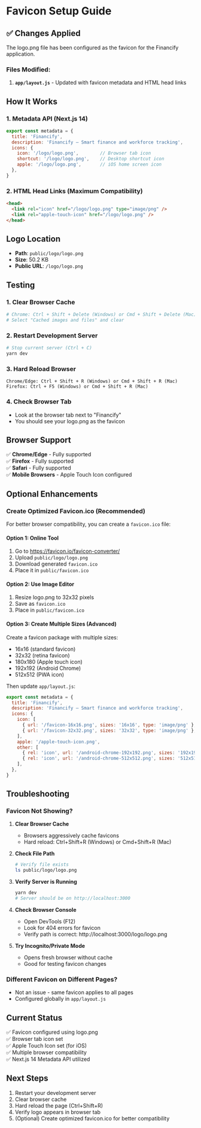 # Favicon Setup Guide

## ✅ Changes Applied

The logo.png file has been configured as the favicon for the Financify application.

### Files Modified:
1. **`app/layout.js`** - Updated with favicon metadata and HTML head links

## How It Works

### 1. Metadata API (Next.js 14)
```javascript
export const metadata = {
  title: 'Financify',
  description: 'Financify – Smart finance and workforce tracking',
  icons: {
    icon: '/logo/logo.png',        // Browser tab icon
    shortcut: '/logo/logo.png',    // Desktop shortcut icon
    apple: '/logo/logo.png',       // iOS home screen icon
  },
}
```

### 2. HTML Head Links (Maximum Compatibility)
```html
<head>
  <link rel="icon" href="/logo/logo.png" type="image/png" />
  <link rel="apple-touch-icon" href="/logo/logo.png" />
</head>
```

## Logo Location
- **Path**: `public/logo/logo.png`
- **Size**: 50.2 KB
- **Public URL**: `/logo/logo.png`

## Testing

### 1. Clear Browser Cache
```bash
# Chrome: Ctrl + Shift + Delete (Windows) or Cmd + Shift + Delete (Mac)
# Select "Cached images and files" and clear
```

### 2. Restart Development Server
```bash
# Stop current server (Ctrl + C)
yarn dev
```

### 3. Hard Reload Browser
```
Chrome/Edge: Ctrl + Shift + R (Windows) or Cmd + Shift + R (Mac)
Firefox: Ctrl + F5 (Windows) or Cmd + Shift + R (Mac)
```

### 4. Check Browser Tab
- Look at the browser tab next to "Financify"
- You should see your logo.png as the favicon

## Browser Support

✅ **Chrome/Edge** - Fully supported  
✅ **Firefox** - Fully supported  
✅ **Safari** - Fully supported  
✅ **Mobile Browsers** - Apple Touch Icon configured  

## Optional Enhancements

### Create Optimized Favicon.ico (Recommended)

For better browser compatibility, you can create a `favicon.ico` file:

#### Option 1: Online Tool
1. Go to https://favicon.io/favicon-converter/
2. Upload `public/logo/logo.png`
3. Download generated `favicon.ico`
4. Place it in `public/favicon.ico`

#### Option 2: Use Image Editor
1. Resize logo.png to 32x32 pixels
2. Save as `favicon.ico`
3. Place in `public/favicon.ico`

#### Option 3: Create Multiple Sizes (Advanced)
Create a favicon package with multiple sizes:
- 16x16 (standard favicon)
- 32x32 (retina favicon)
- 180x180 (Apple touch icon)
- 192x192 (Android Chrome)
- 512x512 (PWA icon)

Then update `app/layout.js`:
```javascript
export const metadata = {
  title: 'Financify',
  description: 'Financify – Smart finance and workforce tracking',
  icons: {
    icon: [
      { url: '/favicon-16x16.png', sizes: '16x16', type: 'image/png' },
      { url: '/favicon-32x32.png', sizes: '32x32', type: 'image/png' },
    ],
    apple: '/apple-touch-icon.png',
    other: [
      { rel: 'icon', url: '/android-chrome-192x192.png', sizes: '192x192' },
      { rel: 'icon', url: '/android-chrome-512x512.png', sizes: '512x512' },
    ],
  },
}
```

## Troubleshooting

### Favicon Not Showing?

1. **Clear Browser Cache**
   - Browsers aggressively cache favicons
   - Hard reload: Ctrl+Shift+R (Windows) or Cmd+Shift+R (Mac)

2. **Check File Path**
   ```bash
   # Verify file exists
   ls public/logo/logo.png
   ```

3. **Verify Server is Running**
   ```bash
   yarn dev
   # Server should be on http://localhost:3000
   ```

4. **Check Browser Console**
   - Open DevTools (F12)
   - Look for 404 errors for favicon
   - Verify path is correct: http://localhost:3000/logo/logo.png

5. **Try Incognito/Private Mode**
   - Opens fresh browser without cache
   - Good for testing favicon changes

### Different Favicon on Different Pages?
- Not an issue - same favicon applies to all pages
- Configured globally in `app/layout.js`

## Current Status

✅ Favicon configured using logo.png  
✅ Browser tab icon set  
✅ Apple Touch Icon set (for iOS)  
✅ Multiple browser compatibility  
✅ Next.js 14 Metadata API utilized  

## Next Steps

1. Restart your development server
2. Clear browser cache
3. Hard reload the page (Ctrl+Shift+R)
4. Verify logo appears in browser tab
5. (Optional) Create optimized favicon.ico for better compatibility
